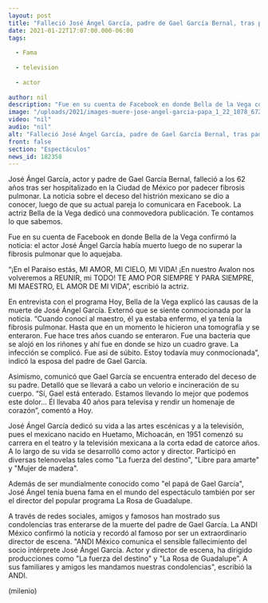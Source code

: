 ```yaml
---
layout: post
title: "Falleció José Ángel García, padre de Gael García Bernal, tras padecer fibrosis pulmonar"
date: 2021-01-22T17:07:00.000-06:00
tags:
  
  - Fama
  
  - television
  
  - actor
  
author: nil
description: "Fue en su cuenta de Facebook en donde Bella de la Vega confirmó la noticia de que el actor José Ángel García había muerto tras no superar la fibrosis pulmonar que lo aquejaba. "
image: "/uploads/2021/images-muere-jose-angel-garcia-papa_1_22_1078_672.jpg"
video: "nil"
audio: "nil"
alt: "Falleció José Ángel García, padre de Gael García Bernal, tras padecer fibrosis pulmonar"
front: false
section: "Espectáculos"
news_id: 182358
---
```


José Ángel García, actor y padre de Gael García Bernal, falleció a los 62 años tras ser hospitalizado en la Ciudad de México por padecer fibrosis pulmonar. La noticia sobre el deceso del histrión mexicano se dio a conocer, luego de que su actual pareja lo comunicara en Facebook. La actriz Bella de la Vega dedicó una conmovedora publicación. Te contamos lo que sabemos. 

Fue en su cuenta de Facebook en donde Bella de la Vega confirmó la noticia: el actor José Ángel García había muerto luego de no superar la fibrosis pulmonar que lo aquejaba. 

“¡En el Paraíso estás, MI AMOR, MI CIELO, MI VIDA! ¡En nuestro Avalon nos volveremos a REUNIR, mi TODO! TE AMO POR SIEMPRE Y PARA SIEMPRE, MI MAESTRO, EL AMOR DE MI VIDA”,  escribió la actriz. 

En entrevista con el programa Hoy, Bella de la Vega explicó las causas de la muerte de José Ángel García. Externó que se siente conmocionada por la noticia.  “Cuando conocí al maestro, él ya estaba enfermo, el ya tenía la fibrosis pulmonar. Hasta que en un momento le hicieron una tomografía y se enteraron. Fue hace tres años cuando se enteraron. Fue una bacteria que se alojó en los riñones y ahí fue en donde se hizo un cuadro grave. La infección se complicó. Fue así de súbito. Estoy todavía muy conmocionada”, indicó la esposa del padre de Gael García. 

Asimismo, comunicó que Gael García se encuentra enterado del deceso de su padre. Detalló que se llevará a cabo un velorio e incineración de su cuerpo.  “Sí, Gael está enterado. Estamos llevando lo mejor que podemos este dolor... Él llevaba 40 años para televisa y rendir un homenaje de corazón”, comentó a Hoy. 

José Ángel García dedicó su vida a las artes escénicas y a la televisión, pues el mexicano nacido en Huetamo, Michoacán, en 1951 comenzó su carrera en el teatro y la televisión mexicana a la corta edad de catorce años. A lo largo de su vida se desarrolló como actor y director. Participó en diversas telenovelas tales como "La fuerza del destino", "Libre para amarte" y "Mujer de madera". 

Además de ser mundialmente conocido como "el papá de Gael García", José Ángel tenía buena fama en el mundo del espectáculo también por ser el director del popular programa La Rosa de Guadalupe. 

A través de redes sociales, amigos y famosos han mostrado sus condolencias tras enterarse de la muerte del padre de Gael García.  La ANDI México confirmó la noticia y recordó al famoso por ser un extraordinario director de escena.  "ANDI México comunica el sensible fallecimiento del socio intérprete José Ángel García. Actor y director de escena, ha dirigido producciones como "La fuerza del destino" y "La Rosa de Guadalupe”. A sus familiares y amigos les mandamos nuestras condolencias", escribió la ANDI. 

(milenio)